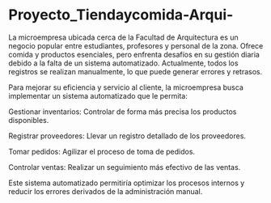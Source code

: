 # Proyecto_Tiendaycomida-Arqui-
La microempresa ubicada cerca de la Facultad de Arquitectura es un negocio popular entre estudiantes, profesores y personal de la zona. Ofrece comida y productos esenciales, pero enfrenta desafíos en su gestión diaria debido a la falta de un sistema automatizado. Actualmente, todos los registros se realizan manualmente, lo que puede generar errores y retrasos.

Para mejorar su eficiencia y servicio al cliente, la microempresa busca implementar un sistema automatizado que le permita:

Gestionar inventarios: Controlar de forma más precisa los productos disponibles.

Registrar proveedores: Llevar un registro detallado de los proveedores.

Tomar pedidos: Agilizar el proceso de toma de pedidos.

Controlar ventas: Realizar un seguimiento más efectivo de las ventas.

Este sistema automatizado permitiría optimizar los procesos internos y reducir los errores derivados de la administración manual.
